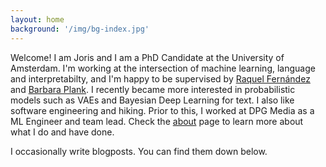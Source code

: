 ```yaml
---
layout: home
background: '/img/bg-index.jpg'
---
```


Welcome! I am Joris and I am a PhD Candidate at the University of Amsterdam.
I'm working at the intersection of machine learning, language and interpretabilty, 
and I'm happy to be supervised by [Raquel Fernández](https://staff.fnwi.uva.nl/r.fernandezrovira/) 
and [Barbara Plank](https://bplank.github.io/). 
I recently became more interested in probabilistic models such as VAEs and Bayesian Deep Learning for text. 
I also like software engineering and hiking. Prior to this, I worked at DPG Media as a ML Engineer and team lead.
Check the [about](about) page to learn more about what I do and have done.

I occasionally write blogposts. You can find them down below.
